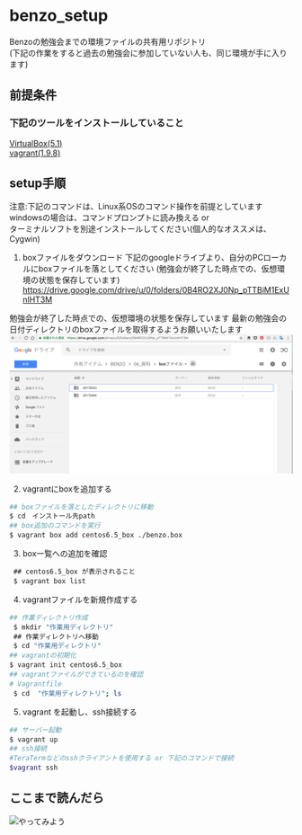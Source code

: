 # benzo_setup
Benzoの勉強会までの環境ファイルの共有用リポジトリ  
(下記の作業をすると過去の勉強会に参加していない人も、同じ環境が手に入ります)

## 前提条件
### 下記のツールをインストールしていること
[VirtualBox(5.1)](https://www.virtualbox.org/)   
[vagrant(1.9.8)](https://www.vagrantup.com/)

## setup手順 
注意:下記のコマンドは、Linux系OSのコマンド操作を前提としています  
windowsの場合は、コマンドプロンプトに読み換える or  
ターミナルソフトを別途インストールしてください(個人的なオススメは、Cygwin)

1. boxファイルをダウンロード
下記のgoogleドライブより、自分のPCローカルにboxファイルを落としてください
(勉強会が終了した時点での、仮想環境の状態を保存しています)
https://drive.google.com/drive/u/0/folders/0B4RO2XJ0Np_pTTBiM1ExUnlHT3M

勉強会が終了した時点での、仮想環境の状態を保存しています
最新の勉強会の日付ディレクトリのboxファイルを取得するようお願いいたします
![手順1](img/setup_manual_1.png)

2. vagrantにboxを追加する
  ```bash
  ## boxファイルを落としたディレクトリに移動
  $ cd　インストール先path 
  ## box追加のコマンドを実行
  $ vagrant box add centos6.5_box ./benzo.box
  ```
3. box一覧への追加を確認  
  ```bash
  ## centos6.5_box が表示されること
  $ vagrant box list
  ```
4. vagrantファイルを新規作成する
  ```bash
  ## 作業ディレクトリ作成
  $ mkdir "作業用ディレクトリ"
  ## 作業ディレクトリへ移動
  $ cd "作業用ディレクトリ"
  ## vagrantの初期化
  $ vagrant init centos6.5_box 
  ## vagrantファイルができているのを確認
  # Vagrantfile
  $ cd  "作業用ディレクトリ"; ls
  ```
5. vagrant を起動し、ssh接続する
  ```sh
  ## サーバー起動
  $ vagrant up　　
  ## ssh接続
  #TeraTermなどのsshクライアントを使用する or 下記のコマンドで接続
  $vagrant ssh
  ```

## ここまで読んだら
![やってみよう](http://i2.wp.com/yakyuyakyu.link/wp/wp-content/uploads/2017/01/yjimage-1-10.jpg?fit=300%2C168)
